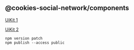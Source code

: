 ## @cookies-social-network/components

[UiKit 1](https://pixso.net/app/editor/BJ9AbjwROaGXzRaz1lqRrg?icon_type=1&page-id=47909%3A2&item-id=52805%3A28112)

[UiKit 2](https://pixso.net/app/editor/mW4yFV6QRQZLYldl68nT7A?icon_type=1&page-id=1480%3A0)

```
npm version patch
npm publish --access public
```
